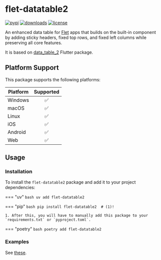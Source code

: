 # flet-datatable2

[![pypi](https://img.shields.io/pypi/v/flet-datatable2.svg)](https://pypi.python.org/pypi/flet-datatable2)
[![downloads](https://static.pepy.tech/badge/flet-datatable2/month)](https://pepy.tech/project/flet-datatable2)
[![license](https://img.shields.io/github/license/flet-dev/flet-datatable2.svg)](https://github.com/flet-dev/flet-datatable2/blob/main/LICENSE)

An enhanced data table for [Flet](https://flet.dev) apps that builds on the built-in component by adding sticky headers,
fixed top rows, and fixed left columns while preserving all core features.

It is based on [data_table_2](https://pub.dev/packages/data_table_2) Flutter package.

## Platform Support

This package supports the following platforms:

| Platform | Supported |
|----------|:---------:|
| Windows  |     ✅     |
| macOS    |     ✅     |
| Linux    |     ✅     |
| iOS      |     ✅     |
| Android  |     ✅     |
| Web      |     ✅     |

## Usage

### Installation

To install the `flet-datatable2` package and add it to your project dependencies:

=== "uv"
    ```bash
    uv add flet-datatable2
    ```

=== "pip"
    ```bash
    pip install flet-datatable2  # (1)!
    ```

    1. After this, you will have to manually add this package to your `requirements.txt` or `pyproject.toml`.

=== "poetry"
    ```bash
    poetry add flet-datatable2
    ```

### Examples

See [these](datatable2.md#examples).
